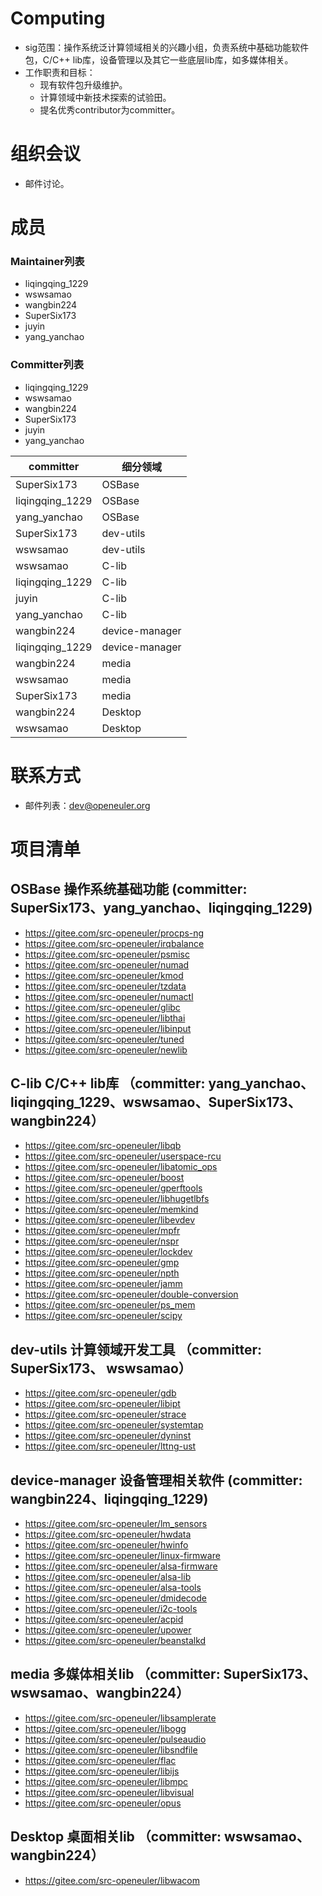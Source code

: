 # Computing

- sig范围：操作系统泛计算领域相关的兴趣小组，负责系统中基础功能软件包，C/C++ lib库，设备管理以及其它一些底层lib库，如多媒体相关。
- 工作职责和目标：
    - 现有软件包升级维护。
    - 计算领域中新技术探索的试验田。
    - 提名优秀contributor为committer。

# 组织会议

- 邮件讨论。


# 成员

### Maintainer列表

- liqingqing_1229
- wswsamao
- wangbin224
- SuperSix173
- juyin
- yang_yanchao

### Committer列表

- liqingqing_1229
- wswsamao
- wangbin224
- SuperSix173
- juyin
- yang_yanchao

committer | 细分领域
------ | ------
SuperSix173 | OSBase
liqingqing_1229 | OSBase
yang_yanchao | OSBase
SuperSix173 | dev-utils
wswsamao | dev-utils
wswsamao | C-lib
liqingqing_1229 | C-lib
juyin | C-lib
yang_yanchao | C-lib
wangbin224 | device-manager
liqingqing_1229 | device-manager
wangbin224 | media
wswsamao | media
SuperSix173 | media
wangbin224 | Desktop
wswsamao | Desktop

# 联系方式

- 邮件列表：dev@openeuler.org

# 项目清单

## OSBase 操作系统基础功能   (committer: SuperSix173、yang_yanchao、liqingqing_1229)
  - https://gitee.com/src-openeuler/procps-ng
  - https://gitee.com/src-openeuler/irqbalance
  - https://gitee.com/src-openeuler/psmisc
  - https://gitee.com/src-openeuler/numad
  - https://gitee.com/src-openeuler/kmod
  - https://gitee.com/src-openeuler/tzdata
  - https://gitee.com/src-openeuler/numactl
  - https://gitee.com/src-openeuler/glibc
  - https://gitee.com/src-openeuler/libthai 
  - https://gitee.com/src-openeuler/libinput
  - https://gitee.com/src-openeuler/tuned
  - https://gitee.com/src-openeuler/newlib

## C-lib C/C++ lib库   （committer: yang_yanchao、liqingqing_1229、wswsamao、SuperSix173、wangbin224）
  - https://gitee.com/src-openeuler/libqb
  - https://gitee.com/src-openeuler/userspace-rcu
  - https://gitee.com/src-openeuler/libatomic_ops
  - https://gitee.com/src-openeuler/boost
  - https://gitee.com/src-openeuler/gperftools
  - https://gitee.com/src-openeuler/libhugetlbfs
  - https://gitee.com/src-openeuler/memkind
  - https://gitee.com/src-openeuler/libevdev
  - https://gitee.com/src-openeuler/mpfr
  - https://gitee.com/src-openeuler/nspr
  - https://gitee.com/src-openeuler/lockdev
  - https://gitee.com/src-openeuler/gmp
  - https://gitee.com/src-openeuler/npth
  - https://gitee.com/src-openeuler/jamm
  - https://gitee.com/src-openeuler/double-conversion
  - https://gitee.com/src-openeuler/ps_mem
  - https://gitee.com/src-openeuler/scipy

## dev-utils 计算领域开发工具  （committer: SuperSix173、 wswsamao）
  - https://gitee.com/src-openeuler/gdb
  - https://gitee.com/src-openeuler/libipt
  - https://gitee.com/src-openeuler/strace
  - https://gitee.com/src-openeuler/systemtap
  - https://gitee.com/src-openeuler/dyninst         
  - https://gitee.com/src-openeuler/lttng-ust  
     
## device-manager 设备管理相关软件   (committer: wangbin224、liqingqing_1229)
  - https://gitee.com/src-openeuler/lm_sensors
  - https://gitee.com/src-openeuler/hwdata
  - https://gitee.com/src-openeuler/hwinfo
  - https://gitee.com/src-openeuler/linux-firmware
  - https://gitee.com/src-openeuler/alsa-firmware
  - https://gitee.com/src-openeuler/alsa-lib
  - https://gitee.com/src-openeuler/alsa-tools
  - https://gitee.com/src-openeuler/dmidecode
  - https://gitee.com/src-openeuler/i2c-tools
  - https://gitee.com/src-openeuler/acpid
  - https://gitee.com/src-openeuler/upower
  - https://gitee.com/src-openeuler/beanstalkd

## media 多媒体相关lib   （committer: SuperSix173、 wswsamao、wangbin224）
  - https://gitee.com/src-openeuler/libsamplerate
  - https://gitee.com/src-openeuler/libogg
  - https://gitee.com/src-openeuler/pulseaudio
  - https://gitee.com/src-openeuler/libsndfile
  - https://gitee.com/src-openeuler/flac
  - https://gitee.com/src-openeuler/libijs
  - https://gitee.com/src-openeuler/libmpc
  - https://gitee.com/src-openeuler/libvisual
  - https://gitee.com/src-openeuler/opus

## Desktop 桌面相关lib  （committer: wswsamao、wangbin224）
  - https://gitee.com/src-openeuler/libwacom
